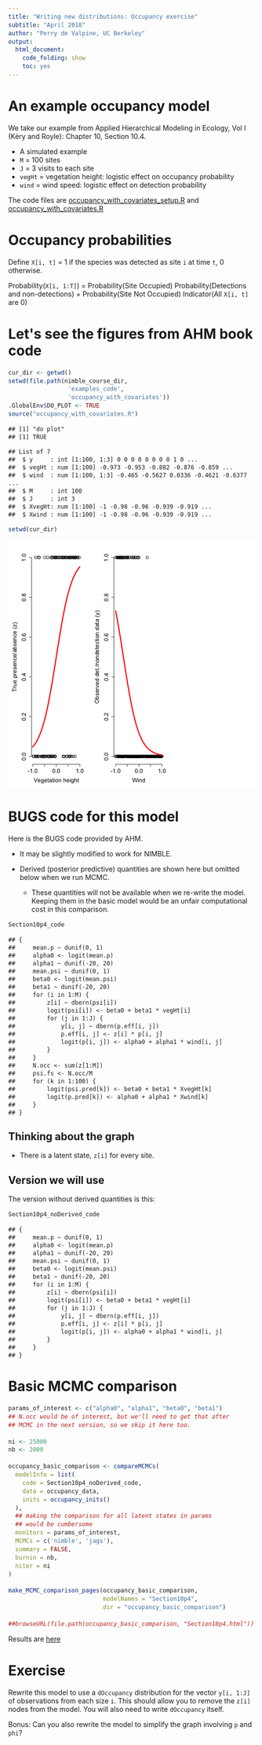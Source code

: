 ```yaml
---
title: "Writing new distributions: Occupancy exercise"
subtitle: "April 2018"
author: "Perry de Valpine, UC Berkeley"
output:
  html_document:
    code_folding: show
    toc: yes
---
```




# An example occupancy model

We take our example from Applied Hierarchical Modeling in Ecology, Vol I (K&#233;ry and Royle): Chapter 10, Section 10.4.

- A simulated example
- `M` = 100 sites
- `J` = 3 visits to each site
- `vegHt` = vegetation height: logistic effect on occupancy probability
- `wind` = wind speed: logistic effect on detection probability

The code files are [occupancy_with_covariates_setup.R](../examples_code/occupancy_with_covariates/occupancy_with_covariates_setup.R) and [occupancy_with_covariates.R](../examples_code/occupancy_with_covariates/occupancy_with_covariates.R)

# Occupancy probabilities

Define `X[i, t]` = 1 if the species was detected as site `i` at time `t`, 0 otherwise.

Probability(`X[i, 1:T]`) = Probability(Site Occupied) Probability(Detections and non-detections) + Probability(Site Not Occupied) Indicator(All `X[i, t]` are 0)

# Let's see the figures from AHM book code


```r
cur_dir <- getwd()
setwd(file.path(nimble_course_dir,
                 'examples_code',
                 'occupancy_with_covariates'))
.GlobalEnv$DO_PLOT <- TRUE
source("occupancy_with_covariates.R")
```

```
## [1] "do plot"
## [1] TRUE
```

```
## List of 7
##  $ y     : int [1:100, 1:3] 0 0 0 0 0 0 0 0 1 0 ...
##  $ vegHt : num [1:100] -0.973 -0.953 -0.882 -0.876 -0.859 ...
##  $ wind  : num [1:100, 1:3] -0.465 -0.5627 0.0336 -0.4621 -0.6377 ...
##  $ M     : int 100
##  $ J     : int 3
##  $ XvegHt: num [1:100] -1 -0.98 -0.96 -0.939 -0.919 ...
##  $ Xwind : num [1:100] -1 -0.98 -0.96 -0.939 -0.919 ...
```

```r
setwd(cur_dir)
```

![plot of chunk AHM-figures](figure/AHM-figures-1.png)

# BUGS code for this model

Here is the BUGS code provided by AHM.

- It may be slightly modified to work for NIMBLE.
- Derived (posterior predictive) quantities are shown here but omitted below when we run MCMC.

    - These quantities will not be available when we re-write the model.  Keeping them in the basic model would be an unfair computational cost in this comparison.


```r
Section10p4_code
```

```
## {
##     mean.p ~ dunif(0, 1)
##     alpha0 <- logit(mean.p)
##     alpha1 ~ dunif(-20, 20)
##     mean.psi ~ dunif(0, 1)
##     beta0 <- logit(mean.psi)
##     beta1 ~ dunif(-20, 20)
##     for (i in 1:M) {
##         z[i] ~ dbern(psi[i])
##         logit(psi[i]) <- beta0 + beta1 * vegHt[i]
##         for (j in 1:J) {
##             y[i, j] ~ dbern(p.eff[i, j])
##             p.eff[i, j] <- z[i] * p[i, j]
##             logit(p[i, j]) <- alpha0 + alpha1 * wind[i, j]
##         }
##     }
##     N.occ <- sum(z[1:M])
##     psi.fs <- N.occ/M
##     for (k in 1:100) {
##         logit(psi.pred[k]) <- beta0 + beta1 * XvegHt[k]
##         logit(p.pred[k]) <- alpha0 + alpha1 * Xwind[k]
##     }
## }
```

## Thinking about the graph

- There is a latent state, `z[i]` for every site.

## Version we will use

The version without derived quantities is this:

```r
Section10p4_noDerived_code
```

```
## {
##     mean.p ~ dunif(0, 1)
##     alpha0 <- logit(mean.p)
##     alpha1 ~ dunif(-20, 20)
##     mean.psi ~ dunif(0, 1)
##     beta0 <- logit(mean.psi)
##     beta1 ~ dunif(-20, 20)
##     for (i in 1:M) {
##         z[i] ~ dbern(psi[i])
##         logit(psi[i]) <- beta0 + beta1 * vegHt[i]
##         for (j in 1:J) {
##             y[i, j] ~ dbern(p.eff[i, j])
##             p.eff[i, j] <- z[i] * p[i, j]
##             logit(p[i, j]) <- alpha0 + alpha1 * wind[i, j]
##         }
##     }
## }
```

# Basic MCMC comparison


```r
params_of_interest <- c("alpha0", "alpha1", "beta0", "beta1")
## N.occ would be of interest, but we'll need to get that after
## MCMC in the next version, so we skip it here too.

ni <- 25000
nb <- 2000

occupancy_basic_comparison <- compareMCMCs(
  modelInfo = list(
    code = Section10p4_noDerived_code,
    data = occupancy_data,
    inits = occupancy_inits()
  ),
  ## making the comparison for all latent states in params
  ## would be cumbersome
  monitors = params_of_interest,
  MCMCs = c('nimble', 'jags'),
  summary = FALSE,
  burnin = nb,
  niter = ni
)

make_MCMC_comparison_pages(occupancy_basic_comparison,
                           modelNames = "Section10p4",
                           dir = "occupancy_basic_comparison")

##browseURL(file.path(occupancy_basic_comparison, "Section10p4.html"))
```

Results are [here](occupancy_basic_comparison/Section10p4.html)

# Exercise

Rewrite this model to use a `dOccupancy` distribution for the vector `y[i, 1:J]` of observations from each size `i`.  This should allow you to remove the `z[i]` nodes from the model.  You will also need to write `dOccupancy` itself.

Bonus: Can you also rewrite the model to simplify the graph involving `p` and `phi`?
